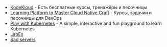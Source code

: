 - [KodeKloud](https://kodekloud.com/courses/linux-challenges/) - Есть бесплатные курсы, тренажёры и песочницы
- [Learning Platform to Master Cloud Native Craft](https://labs.iximiuz.com/) - Курсы, задачки и песочницы для DevOps 
- [Play with Kubernetes](https://labs.play-with-k8s.com/) - A simple, interactive and fun playground to learn Kubernetes
- [LabEx](https://labex.io/)
- [Sad servers](https://sadservers.com/scenarios)